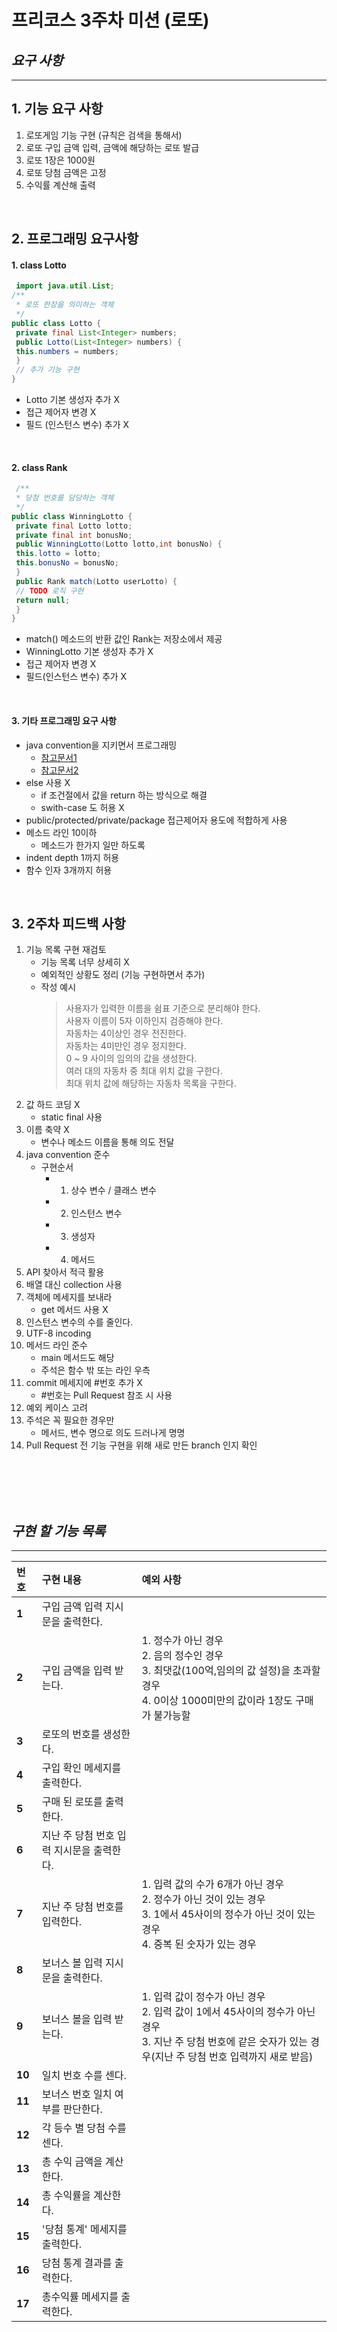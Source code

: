 # 프리코스 3주차 미션 (로또)
## *요구 사항*
---------------------------------------------
## 1. 기능 요구 사항
1. 로또게임 기능 구현 (규칙은 검색을 통해서)
2. 로또 구입 금액 입력, 금액에 해당하는 로또 발급
3. 로또 1장은 1000원
4. 로또 당첨 금액은 고정
5. 수익률 계산해 출력

<br/>

## 2. 프로그래밍 요구사항
#### 1. class Lotto
```java
 import java.util.List;
/**
 * 로또 한장을 의미하는 객체
 */
public class Lotto {
 private final List<Integer> numbers;
 public Lotto(List<Integer> numbers) {
 this.numbers = numbers;
 }
 // 추가 기능 구현
}
```
   - Lotto 기본 생성자 추가 X
   - 접근 제어자 변경 X
   - 필드 (인스턴스 변수) 추가 X
   
<br/>

#### 2. class Rank
```java
 /**
 * 당첨 번호를 담당하는 객체
 */
public class WinningLotto {
 private final Lotto lotto;
 private final int bonusNo;
 public WinningLotto(Lotto lotto,int bonusNo) {
 this.lotto = lotto;
 this.bonusNo = bonusNo;
 }
 public Rank match(Lotto userLotto) {
 // TODO 로직 구현
 return null;
 }
}
```
   - match() 메소드의 반환 값인 Rank는 저장소에서 제공
   - WinningLotto 기본 생성자 추가 X
   - 접근 제어자 변경 X
   - 필드(인스턴스 변수) 추가 X

<br/>

#### 3. 기타 프로그래밍 요구 사항
   - java convention을 지키면서 프로그래밍 
       - [참고문서1](https://myeonguni.tistory.com/1596) 
       - [참고문서2](https://google.github.io/styleguide/javaguide.html)
   - else 사용 X
       - if 조건절에서 값을 return 하는 방식으로 해결
       - swith-case 도 허용 X
   - public/protected/private/package 접근제어자 용도에 적합하게 사용
   - 메소드 라인 10이하 
       - 메소드가 한가지 일만 하도록
   - indent depth 1까지 허용
   - 함수 인자 3개까지 허용
   
<br/>

## 3. 2주차 피드백 사항
1. 기능 목록 구현 재검토
    - 기능 목록 너무 상세히 X
    - 예외적인 상황도 정리 (기능 구현하면서 추가)
    - 작성 예시
      > 사용자가 입력한 이름을 쉼표 기준으로 분리해야 한다. <br/>
        사용자 이름이 5자 이하인지 검증해야 한다. <br/>
        자동차는 4이상인 경우 전진한다. <br/>
        자동차는 4미만인 경우 정지한다. <br/>
        0 ~ 9 사이의 임의의 값을 생성한다. <br/>
        여러 대의 자동차 중 최대 위치 값을 구한다. <br/>
        최대 위치 값에 해당하는 자동차 목록을 구한다. 
2. 값 하드 코딩 X
    - static final 사용
3. 이름 축약 X
    - 변수나 메소드 이름을 통해 의도 전달
4. java convention 준수
    - 구현순서
      + 1. 상수 변수 / 클래스 변수
      + 2. 인스턴스 변수
      + 3. 생성자
      + 4. 메서드
5. API 찾아서 적극 활용
6. 배열 대신 collection 사용
7. 객체에 메세지를 보내라
    - get 메서드 사용 X
8. 인스턴스 변수의 수를 줄인다.
9. UTF-8 incoding
10. 메서드 라인 준수
    - main 메서드도 해당
    - 주석은 함수 밖 또는 라인 우측
11. commit 메세지에 #번호 추가 X
    - #번호는 Pull Request 참조 시 사용
12. 예외 케이스 고려
13. 주석은 꼭 필요한 경우만
    - 메서드, 변수 명으로 의도 드러나게 명명
14. Pull Request 전 기능 구현을 위해 새로 만든 branch 인지 확인



<br/>
<br/>
<br/>
<br/>

## *구현 할 기능 목록* 
---------------------------------------------
  |번호|구현 내용|예외 사항|
  |:-------|:-------|:-------|
  |**1**|구입 금액 입력 지시문을 출력한다.||
  |**2**|구입 금액을 입력 받는다.|1. 정수가 아닌 경우<br/>2. 음의 정수인 경우<br/>3. 최댓값(100억,임의의 값 설정)을 초과할 경우<br/>4. 0이상 1000미만의 값이라 1장도 구매가 불가능할 |
  |**3**|로또의 번호를 생성한다.||
  |**4**|구입 확인 메세지를 출력한다.||
  |**5**|구매 된 로또를 출력한다.||
  |**6**|지난 주 당첨 번호 입력 지시문을 출력한다.||
  |**7**|지난 주 당첨 번호를 입력한다.|1. 입력 값의 수가 6개가 아닌 경우<br/>2. 정수가 아닌 것이 있는 경우 <br/>3. 1에서 45사이의 정수가 아닌 것이 있는 경우<br/>4. 중복 된 숫자가 있는 경우|
  |**8**|보너스 볼 입력 지시문을 출력한다.||
  |**9**|보너스 볼을 입력 받는다.|1. 입력 값이 정수가 아닌 경우<br/>2. 입력 값이 1에서 45사이의 정수가 아닌 경우<br/>3. 지난 주 당첨 번호에 같은 숫자가 있는 경우(지난 주 당첨 번호 입력까지 새로 받음)|
  |**10**|일치 번호 수를 센다.||
  |**11**|보너스 번호 일치 여부를 판단한다.||
  |**12**|각 등수 별 당첨 수를 센다.||
  |**13**|총 수익 금액을 계산한다.||
  |**14**|총 수익률을 계산한다.||
  |**15**|'당첨 통계' 메세지를 출력한다.||
  |**16**|당첨 통계 결과를 출력한다.||
  |**17**|총수익률 메세지를 출력한다.||
 
 
